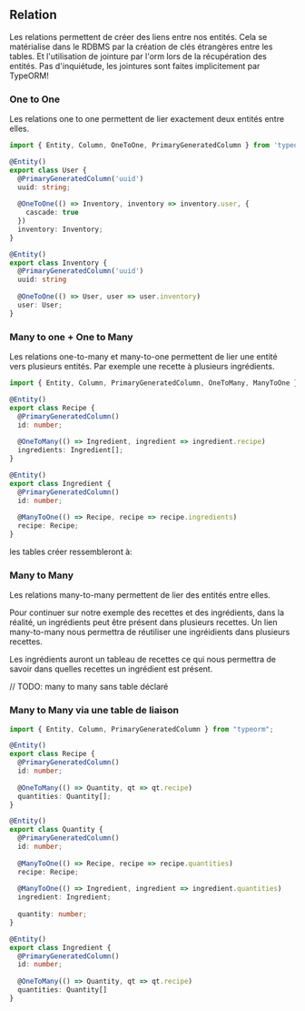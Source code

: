## Relation

Les relations permettent de créer des liens entre nos entités.
Cela se matérialise dans le RDBMS par la création de clés étrangères entre les tables.
Et l'utilisation de jointure par l'orm lors de la récupération des entités.
Pas d'inquiétude, les jointures sont faites implicitement par TypeORM!

### One to One

Les relations one to one permettent de lier exactement deux entités entre elles.

```ts
import { Entity, Column, OneToOne, PrimaryGeneratedColumn } from 'typeorm';

@Entity()
export class User {
  @PrimaryGeneratedColumn('uuid')
  uuid: string;
  
  @OneToOne(() => Inventory, inventory => inventory.user, {
    cascade: true
  })
  inventory: Inventory;
}

@Entity()
export class Inventory {
  @PrimaryGeneratedColumn('uuid')
  uuid: string
  
  @OneToOne(() => User, user => user.inventory)
  user: User;
}

```


### Many to one + One to Many

Les relations one-to-many et many-to-one permettent de lier une entité vers plusieurs entités.
Par exemple une recette à plusieurs ingrédients.

```ts
import { Entity, Column, PrimaryGeneratedColumn, OneToMany, ManyToOne } from "typeorm";

@Entity()
export class Recipe {
  @PrimaryGeneratedColumn()
  id: number;
  
  @OneToMany(() => Ingredient, ingredient => ingredient.recipe)
  ingredients: Ingredient[];
}

@Entity()
export class Ingredient {
  @PrimaryGeneratedColumn()
  id: number;
  
  @ManyToOne(() => Recipe, recipe => recipe.ingredients)
  recipe: Recipe;
}
```

les tables créer ressembleront à:


### Many to Many

Les relations many-to-many permettent de lier des entités entre elles.

Pour continuer sur notre exemple des recettes et des ingrédients, dans la réalité, un ingrédients peut être présent dans plusieurs recettes.
Un lien many-to-many nous permettra de réutiliser une ingréidients dans plusieurs recettes.

Les ingrédients auront un tableau de recettes ce qui nous permettra de savoir dans quelles recettes un ingrédient est présent.

// TODO: many to many sans table déclaré

### Many to Many via une table de liaison
```ts
import { Entity, Column, PrimaryGeneratedColumn } from "typeorm";

@Entity()
export class Recipe {
  @PrimaryGeneratedColumn()
  id: number;
  
  @OneToMany(() => Quantity, qt => qt.recipe)
  quantities: Quantity[]; 
}

@Entity()
export class Quantity {
  @PrimaryGeneratedColumn()
  id: number;
  
  @ManyToOne(() => Recipe, recipe => recipe.quantities)
  recipe: Recipe;
  
  @ManyToOne(() => Ingredient, ingredient => ingredient.quantities)
  ingredient: Ingredient;
  
  quantity: number;
}

@Entity()
export class Ingredient {
  @PrimaryGeneratedColumn()
  id: number;
  
  @OneToMany(() => Quantity, qt => qt.recipe)
  quantities: Quantity[]
}
```

